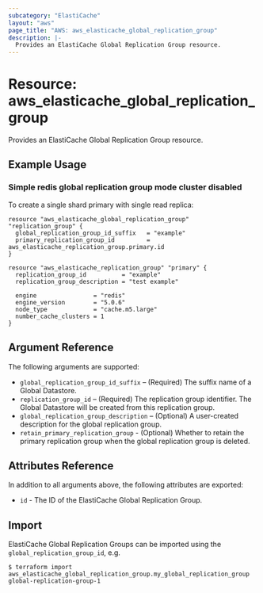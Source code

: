 ```yaml
---
subcategory: "ElastiCache"
layout: "aws"
page_title: "AWS: aws_elasticache_global_replication_group"
description: |-
  Provides an ElastiCache Global Replication Group resource.
---
```


# Resource: aws_elasticache_global_replication_group

Provides an ElastiCache Global Replication Group resource.

## Example Usage

### Simple redis global replication group mode cluster disabled

To create a single shard primary with single read replica:

```hcl
resource "aws_elasticache_global_replication_group" "replication_group" {
  global_replication_group_id_suffix   = "example"
  primary_replication_group_id         = aws_elasticache_replication_group.primary.id
}

resource "aws_elasticache_replication_group" "primary" {
  replication_group_id          = "example"
  replication_group_description = "test example"

  engine                = "redis"
  engine_version        = "5.0.6"
  node_type             = "cache.m5.large"
  number_cache_clusters = 1
}
```

## Argument Reference

The following arguments are supported:

* `global_replication_group_id_suffix` – (Required) The suffix name of a Global Datastore.
* `replication_group_id` – (Required) The replication group identifier. The Global Datastore will be created from this replication group.
* `global_replication_group_description` – (Optional) A user-created description for the global replication group.
* `retain_primary_replication_group` - (Optional) Whether to retain the primary replication group when the global replication group is deleted.

## Attributes Reference

In addition to all arguments above, the following attributes are exported:

* `id` - The ID of the ElastiCache Global Replication Group.

## Import

ElastiCache Global Replication Groups can be imported using the `global_replication_group_id`, e.g.

```
$ terraform import aws_elasticache_global_replication_group.my_global_replication_group global-replication-group-1
```
